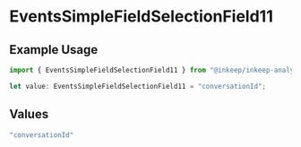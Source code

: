 # EventsSimpleFieldSelectionField11

## Example Usage

```typescript
import { EventsSimpleFieldSelectionField11 } from "@inkeep/inkeep-analytics/models/components";

let value: EventsSimpleFieldSelectionField11 = "conversationId";
```

## Values

```typescript
"conversationId"
```